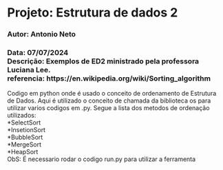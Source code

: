 <h1>Projeto: Estrutura de dados 2</h1>
<h3>Autor: Antonio Neto</h3>
<h3>Data: 07/07/2024</br>
Descrição: Exemplos de ED2 ministrado pela professora Luciana Lee.</br>
referencia: https://en.wikipedia.org/wiki/Sorting_algorithm</br></h3>
Codigo em python onde é usado o conceito de ordenamento de Estrutura de Dados. Aqui é utilizado o conceito de chamada da biblioteca
os para utilizar varios codigos em .py. Segue a lista dos metodos de ordenação utilizados:</br>
*SelectSort</br>
*InsetionSort</br>
*BubbleSort</br>
*MergeSort</br>
*HeapSort</br>
ObS: É necessario rodar o codigo run.py para utilizar a ferramenta